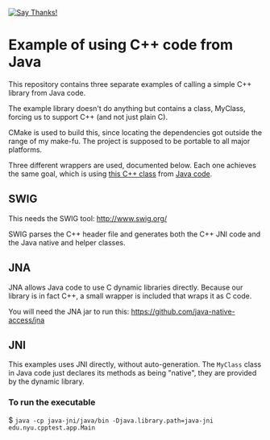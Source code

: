 [![Say Thanks!](https://img.shields.io/badge/Say%20Thanks-!-1EAEDB.svg)](https://saythanks.io/to/remram44)

Example of using C++ code from Java
===================================

This repository contains three separate examples of calling a simple C++ library from Java code.

The example library doesn't do anything but contains a class, MyClass, forcing us to support C++ (and not just plain C).

CMake is used to build this, since locating the dependencies got outside the range of my make-fu. The project is supposed to be portable to all major platforms.

Three different wrappers are used, documented below. Each one achieves the same goal, which is using [this C++ class](cpplib/src/MyClass.cpp) from [Java code](java-jni/java/src/edu/nyu/cpptest/app/Main.java).

SWIG
----

This needs the SWIG tool: http://www.swig.org/

SWIG parses the C++ header file and generates both the C++ JNI code and the Java native and helper classes.

JNA
---

JNA allows Java code to use C dynamic libraries directly. Because our library is in fact C++, a small wrapper is included that wraps it as C code.

You will need the JNA jar to run this: https://github.com/java-native-access/jna

JNI
---

This examples uses JNI directly, without auto-generation. The `MyClass` class in Java code just declares its methods as being "native", they are provided by the dynamic library.

### To run the executable

$ `java -cp java-jni/java/bin -Djava.library.path=java-jni edu.nyu.cpptest.app.Main`